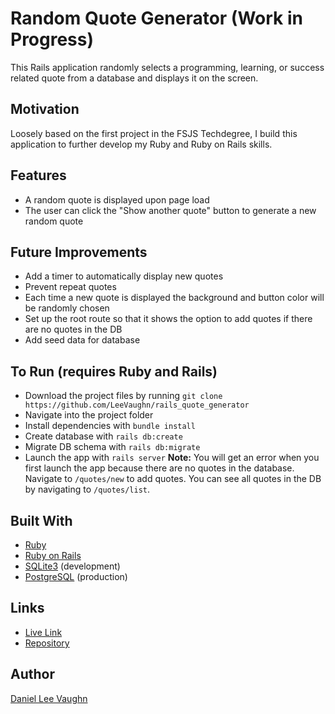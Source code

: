 # Random Quote Generator (Work in Progress)

This Rails application randomly selects a programming, learning, or success related quote from a database and displays it on the screen.

## Motivation

Loosely based on the first project in the FSJS Techdegree, I build this application to further develop my Ruby and Ruby on Rails skills.

## Features

* A random quote is displayed upon page load
* The user can click the "Show another quote" button to generate a new random quote

## Future Improvements

* Add a timer to automatically display new quotes
* Prevent repeat quotes
* Each time a new quote is displayed the background and button color will be randomly chosen
* Set up the root route so that it shows the option to add quotes if there are no quotes in the DB
* Add seed data for database

## To Run (requires Ruby and Rails)

* Download the project files by running `git clone https://github.com/LeeVaughn/rails_quote_generator`
* Navigate into the project folder
* Install dependencies with `bundle install`
* Create database with `rails db:create`
* Migrate DB schema with `rails db:migrate`
* Launch the app with `rails server`
**Note:** You will get an error when you first launch the app because there are no quotes in the database. Navigate to `/quotes/new` to add quotes. You can see all quotes in the DB by navigating to `/quotes/list`.


## Built With
* [Ruby](https://www.ruby-lang.org/en/)
* [Ruby on Rails](https://rubyonrails.org/)
* [SQLite3](https://www.sqlite.org/index.html) (development)
* [PostgreSQL](https://www.postgresql.org/) (production)

## Links
* [Live Link](https://intense-wave-10620.herokuapp.com/)
* [Repository](https://github.com/LeeVaughn/rails_quote_generator)

## Author
[Daniel Lee Vaughn](https://github.com/LeeVaughn)
